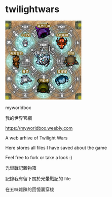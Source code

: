 # twilightwars


![plot](./photos/myworld.jpg)

myworldbox

我的世界官網

https://myworldbox.weebly.com


A web arhive of Twilight Wars 

Here stores all files I have saved about the game

Feel free to fork or take a look :)


光暈戰記雜物箱

記錄我有留下關於光暈戰記的 file

在五味雜陳的回憶裏穿梭
